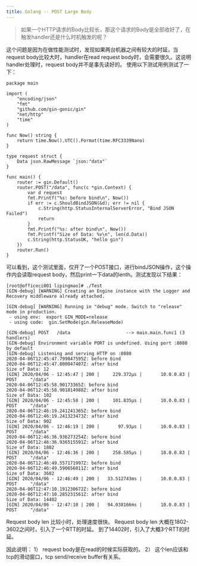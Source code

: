 ```yaml
---
title: Golang -- POST Large Body
---
```


> 如果一个HTTP请求的Body比较长，那这个请求的Body是全部收好了，在触发handler还是什么时机触发的呢？

这个问题是因为在做性能测试时，发现如果两台机器之间有较大的时延，当request body比较大时，handler在read request body时，会需要很久。这说明handler处理时，request body并不是事先读好的。
使用以下测试用例测试了一下：
```
package main

import (
	"encoding/json"
	"fmt"
	"github.com/gin-gonic/gin"
	"net/http"
	"time"
)

func Now() string {
	return time.Now().UTC().Format(time.RFC3339Nano)
}

type request struct {
	Data json.RawMessage `json:"data"`
}

func main() {
	router := gin.Default()
	router.POST("/data", func(c *gin.Context) {
		var d request
		fmt.Printf("%s: before bind\n", Now())
		if err := c.ShouldBindJSON(&d); err != nil {
			c.String(http.StatusInternalServerError, "Bind JSON Failed")
			return
		}
		fmt.Printf("%s: after bind\n", Now())
		fmt.Printf("Size of Data: %v\n", len(d.Data))
		c.String(http.StatusOK, "hello gin")
	})
	router.Run()
}

```

可以看到，这个测试里面，仅开了一个POST接口，进行bindJSON操作，这个操作内会读取request body，然后print一下data的lenth。测试发现以下结果：
```
[root@officeci001 lipingmao]# ./Test
[GIN-debug] [WARNING] Creating an Engine instance with the Logger and Recovery middleware already attached.

[GIN-debug] [WARNING] Running in "debug" mode. Switch to "release" mode in production.
 - using env:  export GIN_MODE=release
 - using code:  gin.SetMode(gin.ReleaseMode)

[GIN-debug] POST   /data                     --> main.main.func1 (3 handlers)
[GIN-debug] Environment variable PORT is undefined. Using port :8080 by default
[GIN-debug] Listening and serving HTTP on :8080
2020-04-06T12:45:47.799847595Z: before bind
2020-04-06T12:45:47.800047407Z: after bind
Size of Data: 12
[GIN] 2020/04/06 - 12:45:47 | 200 |     229.372µs |       10.0.0.83 | POST     "/data"
2020-04-06T12:45:58.90173365Z: before bind
2020-04-06T12:45:58.901814988Z: after bind
Size of Data: 102
[GIN] 2020/04/06 - 12:45:58 | 200 |     101.835µs |       10.0.0.83 | POST     "/data"
2020-04-06T12:46:19.241241365Z: before bind
2020-04-06T12:46:19.241323473Z: after bind
Size of Data: 902
[GIN] 2020/04/06 - 12:46:19 | 200 |       97.93µs |       10.0.0.83 | POST     "/data"
2020-04-06T12:46:36.936273254Z: before bind
2020-04-06T12:46:36.936515591Z: after bind
Size of Data: 1802
[GIN] 2020/04/06 - 12:46:36 | 200 |     258.585µs |       10.0.0.83 | POST     "/data"
2020-04-06T12:46:49.557171997Z: before bind
2020-04-06T12:46:49.590656011Z: after bind
Size of Data: 3602
[GIN] 2020/04/06 - 12:46:49 | 200 |   33.512743ms |       10.0.0.83 | POST     "/data"
2020-04-06T12:47:10.191230672Z: before bind
2020-04-06T12:47:10.285231561Z: after bind
Size of Data: 14402
[GIN] 2020/04/06 - 12:47:10 | 200 |   94.038166ms |       10.0.0.83 | POST     "/data"
```

Request body len 比较小时，处理速度很快。
Request body len 大概在1802-3602之间时，引入了一个RTT的时延。
到了14402时，引入了大概3个RTT的时延。

因此说明：
1） request body是在read的时候实际获取的。
2） 这个len应该和tcp的滑动窗口，tcp send/receive buffer有关系。

